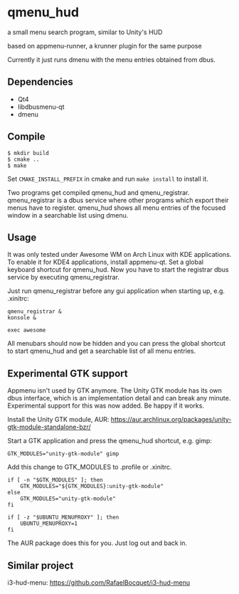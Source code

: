 qmenu_hud
=========

a small menu search program, similar to Unity's HUD

based on appmenu-runner, a krunner plugin for the same purpose

Currently it just runs dmenu with the menu entries obtained from dbus.


Dependencies
------------

- Qt4
- libdbusmenu-qt
- dmenu


Compile
-------

```
$ mkdir build
$ cmake ..
$ make
```

Set `CMAKE_INSTALL_PREFIX` in cmake and run `make install` to install it.

Two programs get compiled qmenu_hud and qmenu_registrar. qmenu_registrar is a
dbus service where other programs which export their menus have to register.
qmenu_hud shows all menu entries of the focused window in a searchable list
using dmenu.

Usage
-----

It was only tested under Awesome WM on Arch Linux with KDE applications. To
enable it for KDE4 applications, install appmenu-qt. Set a global keyboard
shortcut for qmenu_hud. Now you have to start the registrar dbus service by
executing qmenu_registrar. 

Just run qmenu_registrar before any gui application when starting up, e.g.
.xinitrc:
```
qmenu_registrar &
konsole &

exec awesome
```

All menubars should now be hidden and you can press the global shortcut to
start qmenu_hud and get a searchable list of all menu entries.

Experimental GTK support
------------------------

Appmenu isn't used by GTK anymore. The Unity GTK module has its own dbus
interface, which is an implementation detail and can break any minute.
Experimental support for this was now added. Be happy if it works.

Install the Unity GTK module, AUR:
https://aur.archlinux.org/packages/unity-gtk-module-standalone-bzr/

Start a GTK application and press the qmenu_hud shortcut, e.g. gimp:
```
GTK_MODULES="unity-gtk-module" gimp
```

Add this change to GTK_MODULES to .profile or .xinitrc.
```
if [ -n "$GTK_MODULES" ]; then
    GTK_MODULES="${GTK_MODULES}:unity-gtk-module"
else
    GTK_MODULES="unity-gtk-module"
fi

if [ -z "$UBUNTU_MENUPROXY" ]; then
    UBUNTU_MENUPROXY=1
fi
```
The AUR package does this for you. Just log out and back in.

Similar project
----------------

i3-hud-menu:
https://github.com/RafaelBocquet/i3-hud-menu
